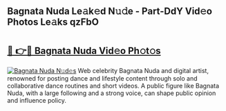 ## Bagnata Nuda Le𝚊k𝚎d N𝚞𝚍e - Part-DdY Vid𝚎o Photos Le𝚊ks qzFbO

# <h2><a href="http://fbebjr.evod.top/?m=Bagnata+Nuda">🔗 👉🔴 Bagnata Nuda Vid𝚎o Ph𝚘t𝚘s</a></h2>

[![Bagnata Nuda N𝚞d𝚎s](https://i.imgur.com/8V9OHl7.gif)](http://fbebjr.evod.top/?m=Bagnata+Nuda)
Web celebrity Bagnata Nuda and digital artist, renowned for posting dance and lifestyle content through solo and collaborative dance routines and short videos. A public figure like Bagnata Nuda, with a large following and a strong voice, can shape public opinion and influence policy. 
